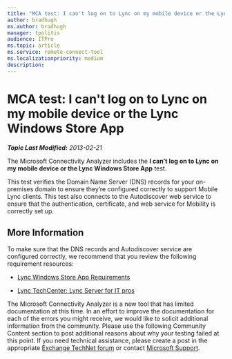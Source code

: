 ```yaml
---
title: "MCA test: I can't log on to Lync on my mobile device or the Lync Windows Store App"
author: bradhugh
ms.author: bradhugh
manager: tpolitis
audience: ITPro 
ms.topic: article 
ms.service: remote-connect-tool
ms.localizationpriority: medium
description: 
---
```



# MCA test: I can't log on to Lync on my mobile device or the Lync Windows Store App

</div>


_**Topic Last Modified:** 2013-02-21_

The Microsoft Connectivity Analyzer includes the **I can’t log on to Lync on my mobile device or the Lync Windows Store App** test.

This test verifies the Domain Name Server (DNS) records for your on-premises domain to ensure they’re configured correctly to support Mobile Lync clients. This test also connects to the Autodiscover web service to ensure that the authentication, certificate, and web service for Mobility is correctly set up.

<div>

## More Information

To make sure that the DNS records and Autodiscover service are configured correctly, we recommend that you review the following requirement resources:

  - [Lync Windows Store App Requirements](https://go.microsoft.com/fwlink/p/?linkid=285338)

  - [Lync TechCenter: Lync Server for IT pros](https://go.microsoft.com/fwlink/p/?linkid=285339)

The Microsoft Connectivity Analyzer is a new tool that has limited documentation at this time. In an effort to improve the documentation for each of the errors you might receive, we would like to solicit additional information from the community. Please use the following Community Content section to post additional reasons about why your testing failed at this point. If you need technical assistance, please create a post in the appropriate [Exchange TechNet forum](https://go.microsoft.com/fwlink/p/?linkid=73420) or contact [Microsoft Support](https://go.microsoft.com/fwlink/p/?linkid=8158).

</div>

</div>

<span> </span>

</div>

</div>

</div>

